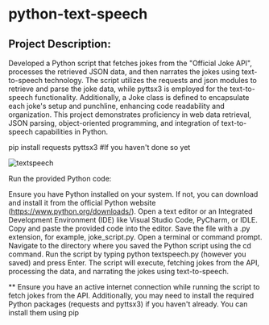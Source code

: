 # python-text-speech
## Project Description:
Developed a Python script that fetches jokes from the "Official Joke API", processes the retrieved JSON data, and then narrates the jokes using text-to-speech technology. The script utilizes the requests and json modules to retrieve and parse the joke data, while pyttsx3 is employed for the text-to-speech functionality. Additionally, a Joke class is defined to encapsulate each joke's setup and punchline, enhancing code readability and organization. This project demonstrates proficiency in web data retrieval, JSON parsing, object-oriented programming, and integration of text-to-speech capabilities in Python.

pip install requests pyttsx3 #If you haven't done so yet

![textspeech](https://github.com/JohnnyLouisTech/python-text-speech/assets/29494723/0ad3dcbe-67b5-44fe-b9d1-3c94240e1dcf)

Run the provided Python code:

Ensure you have Python installed on your system. If not, you can download and install it from the official Python website (https://www.python.org/downloads/).
Open a text editor or an Integrated Development Environment (IDE) like Visual Studio Code, PyCharm, or IDLE.
Copy and paste the provided code into the editor.
Save the file with a .py extension, for example, joke_script.py.
Open a terminal or command prompt.
Navigate to the directory where you saved the Python script using the cd command.
Run the script by typing python textspeech.py (however you saved) and press Enter.
The script will execute, fetching jokes from the API, processing the data, and narrating the jokes using text-to-speech.


** Ensure you have an active internet connection while running the script to fetch jokes from the API. Additionally, you may need to install the required Python packages (requests and pyttsx3) if you haven't already. You can install them using pip
